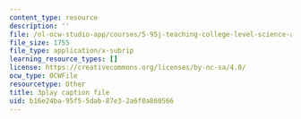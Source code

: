 ```yaml
---
content_type: resource
description: ''
file: /ol-ocw-studio-app/courses/5-95j-teaching-college-level-science-and-engineering-fall-2015/b16e24ba95f55dab87e32a6f0a860566_Zm8uMV5aMdw.vtt
file_size: 1755
file_type: application/x-subrip
learning_resource_types: []
license: https://creativecommons.org/licenses/by-nc-sa/4.0/
ocw_type: OCWFile
resourcetype: Other
title: 3play caption file
uid: b16e24ba-95f5-5dab-87e3-2a6f0a860566
---
```

